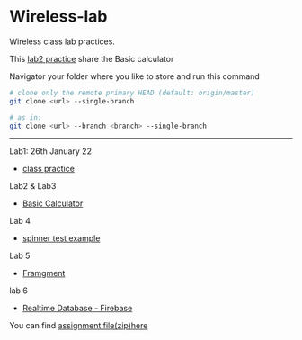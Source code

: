 # Wireless-lab

Wireless class lab practices.

This [lab2 practice][lab2 practice] share the Basic calculator

Navigator your folder where you like to store and run this command

```bash
# clone only the remote primary HEAD (default: origin/master)
git clone <url> --single-branch

# as in:
git clone <url> --branch <branch> --single-branch 
```

----
Lab1: 26th January 22

* [class practice][lab1 practice]

Lab2 & Lab3

* [Basic Calculator][lab2 practice]

Lab 4
- [spinner test example][spinner]

Lab 5
- [Framgment][fragment]

lab 6
- [Realtime Database - Firebase][rdb] 

You can find  [assignment file(zip)here][assignment]


[lab1 practice]: https://github.com/yeasin50/Wireless-lab/tree/lab1-practice

[lab2 practice]: https://github.com/yeasin50/Wireless-lab/tree/lab2-practice

[spinner]: https://github.com/yeasin50/Wireless-lab/tree/lab3-spinnerTest

[fragment]: https://github.com/yeasin50/Wireless-lab/tree/lab4-fragment

[rdb]: https://github.com/yeasin50/Wireless-lab/tree/assignment_firebase

[assignment]: https://github.com/yeasin50/AssetsFor_/tree/master/wirelessProgramming/spring22